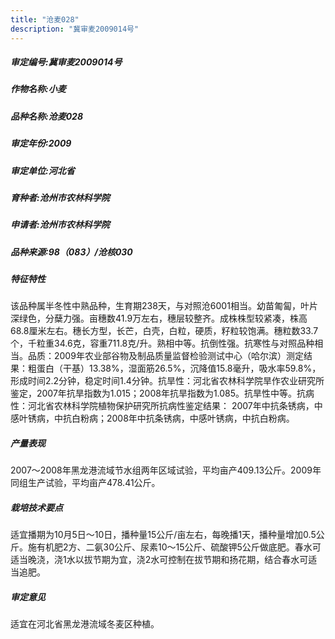 ```yaml
---
title: "沧麦028"
description: "冀审麦2009014号"
---
```

##### 审定编号:冀审麦2009014号

##### 作物名称:小麦

##### 品种名称:沧麦028

##### 审定年份:2009

##### 审定单位:河北省

##### 育种者:沧州市农林科学院 

##### 申请者:沧州市农林科学院

##### 品种来源:98（083）/沧核030

##### 特征特性
该品种属半冬性中熟品种，生育期238天，与对照沧6001相当。幼苗匍匐，叶片深绿色，分蘖力强。亩穗数41.9万左右，穗层较整齐。成株株型较紧凑，株高68.8厘米左右。穗长方型，长芒，白壳，白粒，硬质，籽粒较饱满。穗粒数33.7个，千粒重34.6克，容重711.8克/升。熟相中等。抗倒性强。抗寒性与对照品种相当。品质：2009年农业部谷物及制品质量监督检验测试中心（哈尔滨）测定结果：粗蛋白（干基）13.38%，湿面筋26.5%，沉降值15.8毫升，吸水率59.8%，形成时间2.2分钟，稳定时间1.4分钟。抗旱性：河北省农林科学院旱作农业研究所鉴定，2007年抗旱指数为1.015；2008年抗旱指数为1.085。抗旱性中等。抗病性：河北省农林科学院植物保护研究所抗病性鉴定结果： 2007年中抗条锈病，中感叶锈病，中抗白粉病；2008年中抗条锈病，中感叶锈病，中抗白粉病。

##### 产量表现
2007～2008年黑龙港流域节水组两年区域试验，平均亩产409.13公斤。2009年同组生产试验，平均亩产478.41公斤。

##### 栽培技术要点
适宜播期为10月5日～10日，播种量15公斤/亩左右，每晚播1天，播种量增加0.5公斤。施有机肥2方、二氨30公斤、尿素10～15公斤、硫酸钾5公斤做底肥。春水可适当晚浇，浇1水以拔节期为宜，浇2水可控制在拔节期和扬花期，结合春水可适当追肥。

##### 审定意见
适宜在河北省黑龙港流域冬麦区种植。
